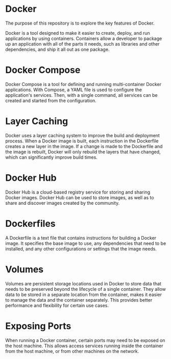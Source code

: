 # Docker
The purpose of this repository is to explore the key features of Docker.

Docker is a tool designed to make it easier to create, deploy, and run applications by using containers. Containers allow a developer to package up an application with all of the parts it needs, such as libraries and other dependencies, and ship it all out as one package.

# Docker Compose
Docker Compose is a tool for defining and running multi-container Docker applications. With Compose, a YAML file is used to configure the application's services. Then, with a single command, all services can be created and started from the configuration.

# Layer Caching
Docker uses a layer caching system to improve the build and deployment process. When a Docker image is built, each instruction in the Dockerfile creates a new layer in the image. If a change is made to the Dockerfile and the image is rebuilt, Docker will only rebuild the layers that have changed, which can significantly improve build times.

# Docker Hub
Docker Hub is a cloud-based registry service for storing and sharing Docker images. Docker Hub can be used to store images, as well as to share and discover images created by the community.

# Dockerfiles
A Dockerfile is a text file that contains instructions for building a Docker image. It specifies the base image to use, any dependencies that need to be installed, and any other configurations or settings that the image needs.

# Volumes
Volumes are persistent storage locations used in Docker to store data that needs to be preserved beyond the lifecycle of a single container. They allow data to be stored in a separate location from the container, makes it easier to manage the data and the container separately. This provides better performance and flexibility for certain use cases.

# Exposing Ports
When running a Docker container, certain ports may need to be exposed on the host machine. This allows access services running inside the container from the host machine, or from other machines on the network. 
